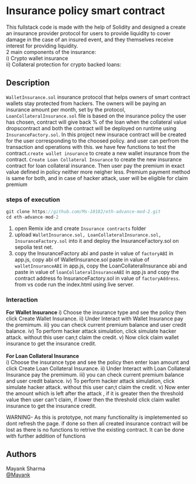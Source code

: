 # Insurance policy smart contract
 This fullstack code is made with the help of Solidity and designed a create an insurance provider protocol for users  to provide liquidity to cover damage in the case of an insured event, and they themselves receive interest for providing liquidity.<br>
2 main components of the insurance:<br>
i) Crypto wallet insurance<br>
ii) Collateral protection for crypto backed loans:

## Description
```WalletInsurance.sol``` insurance protocol that helps owners of smart contract wallets stay protected from hackers. The owners will be paying an insurance amount per month, set by the protocol, ```LoanCollateralInsurance.sol``` file is based on the insurance policy the user has chosen, contract will give back % of the loan when the collateral value dropscontract and both the contract will be deployed on runtime using ```InsuranceFactory.sol```.
In this project new insurace contract will be created for the user corresponding to the choosed policy. and user can perfrom the transaction and operations with this. we have few functions to test the contract.```create wallet insurance``` to create a new wallet insurance from the contract. ```Create Loan Collateral Insurance``` to create the new insurance contract for loan collateral insurance. 
Then user pay the premium in exact value defined in policy neither more neigher less. Premium payment method is same for both, and in case of hacker attack, user will be eligible for claim premium

### steps of execution
```javascript 
git clone https://github.com/Ms-10182/eth-advance-mod-2.git
cd eth-advance-mod-2
```

1) open Remix ide and create ```Insurance contracts``` folder
2) upload ```WalletInsurance.sol, LoanCollateralInsurance.sol, InsuranceFactory.sol``` into it and deploy the InsuranceFactory.sol on sepolia test net.
3) copy the InsuranceFactory abi and paste in value of ```factoryABI``` in app.js, copy abi of WalletInsurance.sol paste in value of ```walletInsuranceABI``` in app.js,
copy the LoanCollateralInsurance abi and paste in value of ```loanCollateralInsuranceABI``` in app.js  and copy the contract address fo InsuranceFactory.sol in value of ```factoryAddress```.
from vs code run the index.html using live server.

### Interaction
<b>For Wallet Insurance</b>
i) Choose the insurance type and see the policy then click Create Wallet Insurance.
ii) Under Interact with Wallet Insurance pay the premimum.
iii) you can check current premium balance and user credit balance.
iv) To perform hacker attack simulation, click simulate hacker attack. without this user can;t claim the credit.
v) Now click claim wallet insurance to get the insurance credit.<br><br>
<b>For Loan Collateral Insurance</b><br>
i) Choose the insurance type and see the policy then enter loan amount and click Create Loan Collateral Insurance.
ii) Under Interact with Loan Collateral Insurance pay the premimum.
iii) you can check current premium balance and user credit balance.
iv) To perform hacker attack simulation, click simulate hacker attack. without this user can;t claim the credit.
v) Now enter the amount which is left after the attack , if it is greater then the threshold value then user can't claim, if lower then the threshold click claim wallet insurance to get the insurance credit.


WARNING- As this is prototype, not many functionality is impletemented so dont refresh the page. if done so then all created insurance contract will be lost as there is no functions to retrive the existing contract. It can be done with further addition of functions

## Authors

Mayank Sharma  
[@Mayank](https://www.linkedin.com/in/mayank-sharma-078278243/)



